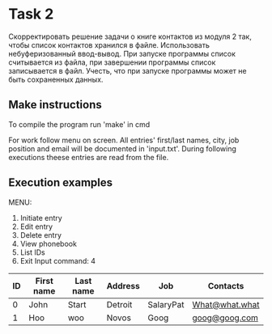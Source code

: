 # Task 2

Скорректировать решение задачи о книге контактов из модуля 2 так,
чтобы список контактов хранился в файле.
Использовать небуферизованный ввод-вывод.
При запуске программы список считывается из файла, при завершении
программы список записывается в файл.
Учесть, что при запуске программы может не быть сохраненных
данных.

## Make instructions

To compile the program run 'make' in cmd

For work follow menu on screen. All entries' first/last names, city, job position and email will be documented in 'input.txt'.
During following executions theese entries are read from the file.

## Execution examples

MENU: 
1. Initiate entry
2. Edit entry
3. Delete entry
4. View phonebook
5. List IDs
6. Exit
Input command: 4

ID   |First name          |Last name           |Address             |Job                 |Contacts            |
-----|--------------------|--------------------|--------------------|--------------------|--------------------|
0    |John                |Start               |Detroit             |SalaryPat           |What@what.what      |
1    |Hoo                 |woo                 |Novos               |Goog                |goog@goog.com       |

